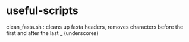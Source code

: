 # useful-scripts

clean_fasta.sh : cleans up fasta headers, removes characters before the first and after the last _ (underscores)
